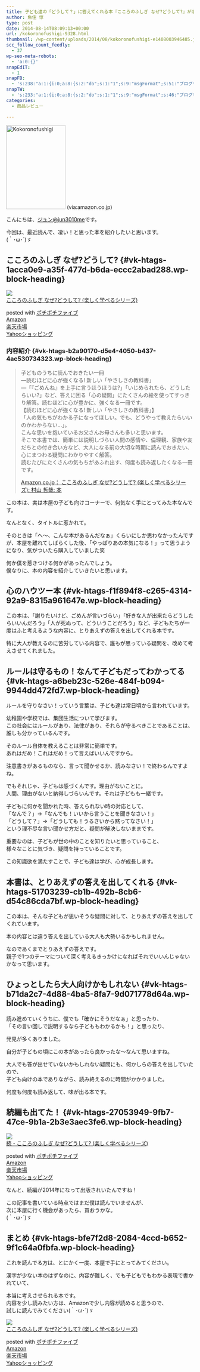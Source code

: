 ```yaml
---
title: 子ども達の「どうして？」に答えてくれる本『こころのふしぎ なぜ?どうして?』が凄い
author: 魚住 惇
type: post
date: 2014-08-14T08:09:13+00:00
url: /kokoronofushigi-9328.html
thumbnail: /wp-content/uploads/2014/08/kokoronofushigi-e1408003946485.jpg
scc_follow_count_feedly:
  - 37
wp-seo-meta-robots:
  - 'a:0:{}'
snapEdIT:
  - 1
snapFB:
  - 's:238:"a:1:{i:0;a:8:{s:2:"do";s:1:"1";s:9:"msgFormat";s:51:"ブログを更新しました！%TITLE% %SITENAME%";s:8:"postType";s:1:"A";s:9:"isAutoImg";s:1:"A";s:8:"imgToUse";s:0:"";s:9:"isAutoURL";s:1:"A";s:8:"urlToUse";s:0:"";s:4:"doFB";i:0;}}";'
snapTW:
  - 's:233:"a:1:{i:0;a:8:{s:2:"do";s:1:"1";s:9:"msgFormat";s:46:"ブログを更新しました: %TITLE%  %URL%";s:8:"attchImg";s:1:"1";s:9:"isAutoImg";s:1:"A";s:8:"imgToUse";s:0:"";s:9:"isAutoURL";s:1:"A";s:8:"urlToUse";s:0:"";s:4:"doTW";i:0;}}";'
categories:
  - 商品レビュー

---
```

<img decoding="async" loading="lazy" title="kokoronofushigi.jpg" src="/wp-content/uploads/2014/08/kokoronofushigi1.jpg" alt="Kokoronofushigi" width="159" height="225" border="0" />  
(via:amazon.co.jp)

<!--more-->

こんにちは、[ジュン@jun3010me][1]です。

今回は、最近読んで、凄い！と思った本を紹介したいと思います。  
(｀･ω･´)ゞ

## こころのふしぎ なぜ?どうして? {#vk-htags-1acca0e9-a35f-477d-b6da-eccc2abad288.wp-block-heading}

<div class="cstmreba">
  <div class="kaerebalink-box">
    <div class="kaerebalink-image">
      <a href="https://www.amazon.co.jp/dp/4471103334?tag=jun3010me-22&#038;linkCode=ogi&#038;th=1&#038;psc=1" target="_blank" rel="noopener noreferrer"><img decoding="async" src="https://m.media-amazon.com/images/I/51vAINVv5nL._SL160_.jpg" style="border: none;" /></a>
    </div>
    <div class="kaerebalink-info">
      <div class="kaerebalink-name">
        <a href="https://www.amazon.co.jp/dp/4471103334?tag=jun3010me-22&#038;linkCode=ogi&#038;th=1&#038;psc=1" target="_blank" rel="noopener noreferrer">こころのふしぎ なぜ?どうして? (楽しく学べるシリーズ)</a></p> 
        <div class="kaerebalink-powered-date">
          posted with <a href="http://jun3010.me/pochipochi5.php" rel="nofollow noopener noreferrer" target="_blank">ポチポチファイブ</a>
        </div>
      </div>
      <div class="kaerebalink-link1">
        <div class="shoplinkamazon">
          <a href="https://www.amazon.co.jp/gp/search?keywords=こころのふしぎ なぜ?どうして?&#038;tag=jun3010me-22" target="_blank" rel="noopener noreferrer">Amazon</a>
        </div>
        <div class="shoplinkrakuten">
          <a href="https://hb.afl.rakuten.co.jp/hgc/10ef1d94.c90f9829.10ef1d95.53606a39/?pc=https%3A%2F%2Fsearch.rakuten.co.jp%2Fsearch%2Fmall%2Fこころのふしぎ なぜ?どうして?%2F-%2Ff.1-p.1-s.1-sf.0-st.A-v.2%3Fx%3D0%26scid%3Daf_ich_link_urltxt%26m%3Dhttp%3A%2F%2Fm.rakuten.co.jp%2F" target="_blank" rel="noopener noreferrer">楽天市場</a>
        </div>
        <div class="shoplinkyahoo">
          <a href="https://ck.jp.ap.valuecommerce.com/servlet/referral?sid=3040825&pid=884909937&vc_url=http%3A%2F%2Fsearch.shopping.yahoo.co.jp%2Fsearch%3Fp%3Dこころのふしぎ なぜ?どうして? "vcptn=kaereba" target="_blank" >Yahooショッピング<img decoding="async" loading="lazy" src="//ad.jp.ap.valuecommerce.com/servlet/gifbanner?sid=3040825&#038;pid=884909937" height="1" width="1" border="0" /></a>
        </div>
      </div>
    </div>
    <div class="booklink-footer">
    </div>
  </div>
</div>

### 内容紹介 {#vk-htags-b2a90170-d5e4-4050-b437-4ac530734323.wp-block-heading}

<blockquote class="wp-block-quote">
  <p>
    子どものうちに読んでおきたい一冊<br />&#8212;読むほどに心が強くなる! 新しい「やさしさの教科書」<br />&#8212;「『ごめんね』を上手に言うほうほうは?」「いじめられたら、どうしたらいい?」など、答えに困る「心の疑問」にたくさんの絵を使ってすっきり解答。読むほどに心が豊かに、強くなる一冊です。<br />【読むほどに心が強くなる! 新しい「やさしさの教科書」】<br />「人の気もちがわかる子になってほしい。でも、どうやって教えたらいいのかわからない…」。<br />こんな思いを抱いているお父さんお母さんも多いと思います。<br />そこで本書では、簡単には説明しづらい人間の感情や、倫理観、家族や友だちとの付き合い方など、大人になる前の大切な時期に読んでおきたい、心にまつわる疑問にわかりやすく解答。<br />読むたびにたくさんの気もちがあふれ出す、何度も読み返したくなる一冊です。
  </p>
  <p>
    <a href="https://amzn.to/30UjnRJ">Amazon.co.jp： こころのふしぎ なぜ?どうして? (楽しく学べるシリーズ): 村山 哲哉: 本</a>
  </p>
</blockquote>

この本は、実は本屋の子ども向けコーナーで、何気なく手にとってみた本なんです。

なんとなく、タイトルに惹かれて。

そのときは「へ〜、こんな本があるんだなぁ」くらいにしか思わなかったんですが、本屋を離れてしばらくした後、「やっぱりあの本気になる！」って思うようになり、気がついたら購入していました笑

何か僕を惹きつける何かがあったんでしょう。  
僕なりに、本の内容を紹介していきたいと思います。

## 心のハウツー本 {#vk-htags-f1f894f8-c265-4314-92a9-8315a961647e.wp-block-heading}

この本は、「謝りたいけど、ごめんが言いづらい」「好きな人が出来たらどうしたらいいんだろう」「人が死ぬって、どういうことだろう」など、子どもたちが一度はふと考えるような内容に、とりあえずの答えを出してくれる本です。

特に大人が教えるのに苦労している内容で、誰もが思っている疑問を、改めて考えさせてくれました。

## ルールは守るもの！なんて子どもだってわかってる {#vk-htags-a6beb23c-526e-484f-b094-9944dd472fd7.wp-block-heading}

ルールを守りなさい！っていう言葉は、子ども達は常日頃から言われています。

幼稚園や学校では、集団生活について学びます。  
この社会にはルールがあり、法律があり、それらが守るべきことであることは、誰しも分かっているんです。

そのルール自体を教えることは非常に簡単です。  
あれはだめ！これはだめ！って言えばいいんですから。

注意書きがあるものなら、言って聞かせるか、読みなさい！で終わるんですよね。

でもそれじゃ、子どもは感づくんです。理由がないことに。  
人間、理由がないと納得しづらいんです。それは子どもも一緒です。

子どもに何かを聞かれた時、答えられない時の対応として、  
「なんで？」→「なんでも！いいから言うことを聞きなさい！」  
「どうして？」→「どうしても！うるさいから黙ってなさい！」  
という理不尽な言い聞かせ方だと、疑問が解決しないままです。

重要なのは、子どもが世の中のことを知りたいと思っていること、  
様々なことに気づき、疑問を持っていることです。

この知識欲を満たすことで、子ども達は学び、心が成長します。

## 本書は、とりあえずの答えを出してくれる {#vk-htags-51703239-cb1b-492b-8cb6-d54c86cda7bf.wp-block-heading}

この本は、そんな子どもが思いそうな疑問に対して、とりあえずの答えを出してくれています。

本の内容とは違う答えを出している大人も大勢いるかもしれません。

なのであくまでとりあえずの答えです。  
親子で1つのテーマについて深く考えるきっかけになればそれでいいんじゃないかなって思います。

## ひょっとしたら大人向けかもしれない {#vk-htags-b71da2c7-4d88-4ba5-8fa7-9d071778d64a.wp-block-heading}

読み進めていくうちに、僕でも「確かにそうだなぁ」と思ったり、  
「その言い回しで説明するなら子どももわかるかも！」と思ったり、

発見が多くありました。

自分が子どもの頃にこの本があったら良かったな〜なんて思いますね。

大人でも答が出せていないかもしれない疑問にも、何かしらの答えを出していたので、  
子ども向けの本でありながら、読み終えるのに時間がかかりました。

何度も何度も読み返して、味が出る本です。

## 続編も出てた！ {#vk-htags-27053949-9fb7-47ce-9b1a-2b3e3aec3fe6.wp-block-heading}

<div class="cstmreba">
  <div class="kaerebalink-box">
    <div class="kaerebalink-image">
      <a href="https://www.amazon.co.jp/dp/4471103369?tag=jun3010me-22&#038;linkCode=ogi&#038;th=1&#038;psc=1" target="_blank" rel="noopener noreferrer"><img decoding="async" src="https://m.media-amazon.com/images/I/51EO-AimulL._SL160_.jpg" style="border: none;" /></a>
    </div>
    <div class="kaerebalink-info">
      <div class="kaerebalink-name">
        <a href="https://www.amazon.co.jp/dp/4471103369?tag=jun3010me-22&#038;linkCode=ogi&#038;th=1&#038;psc=1" target="_blank" rel="noopener noreferrer">続・こころのふしぎ なぜ?どうして? (楽しく学べるシリーズ)</a></p> 
        <div class="kaerebalink-powered-date">
          posted with <a href="http://jun3010.me/pochipochi5.php" rel="nofollow noopener noreferrer" target="_blank">ポチポチファイブ</a>
        </div>
      </div>
      <div class="kaerebalink-link1">
        <div class="shoplinkamazon">
          <a href="https://www.amazon.co.jp/gp/search?keywords=続・こころのふしぎ なぜ?どうして?&#038;tag=jun3010me-22" target="_blank" rel="noopener noreferrer">Amazon</a>
        </div>
        <div class="shoplinkrakuten">
          <a href="https://hb.afl.rakuten.co.jp/hgc/10ef1d94.c90f9829.10ef1d95.53606a39/?pc=https%3A%2F%2Fsearch.rakuten.co.jp%2Fsearch%2Fmall%2F続・こころのふしぎ なぜ?どうして?%2F-%2Ff.1-p.1-s.1-sf.0-st.A-v.2%3Fx%3D0%26scid%3Daf_ich_link_urltxt%26m%3Dhttp%3A%2F%2Fm.rakuten.co.jp%2F" target="_blank" rel="noopener noreferrer">楽天市場</a>
        </div>
        <div class="shoplinkyahoo">
          <a href="https://ck.jp.ap.valuecommerce.com/servlet/referral?sid=3040825&pid=884909937&vc_url=http%3A%2F%2Fsearch.shopping.yahoo.co.jp%2Fsearch%3Fp%3D続・こころのふしぎ なぜ?どうして? "vcptn=kaereba" target="_blank" >Yahooショッピング<img decoding="async" loading="lazy" src="//ad.jp.ap.valuecommerce.com/servlet/gifbanner?sid=3040825&#038;pid=884909937" height="1" width="1" border="0" /></a>
        </div>
      </div>
    </div>
    <div class="booklink-footer">
    </div>
  </div>
</div>

なんと、続編が2014年になって出版されいたんですね！

この記事を書いている時点ではまだ僕は読んでいませんが、  
次に本屋に行く機会があったら、買おうかな。  
(｀･ω･´)ゞ

## まとめ {#vk-htags-bfe7f2d8-2084-4ccd-b652-9f1c64a0fbfa.wp-block-heading}

これを読んでる方は、とにかく一度、本屋で手にとってみてください。

漢字が少ない本のはずなのに、内容が難しく、でも子どもでもわかる表現で書かれていて、

本当に考えさせられる本です。  
内容を少し読みたい方は、Amazonで少し内容が読めると思うので、  
試しに読んでみてください(｀･ω･´)ゞ

<div class="cstmreba">
  <div class="kaerebalink-box">
    <div class="kaerebalink-image">
      <a href="https://www.amazon.co.jp/dp/4471103334?tag=jun3010me-22&#038;linkCode=ogi&#038;th=1&#038;psc=1" target="_blank" rel="noopener noreferrer"><img decoding="async" src="https://m.media-amazon.com/images/I/51vAINVv5nL._SL160_.jpg" style="border: none;" /></a>
    </div>
    <div class="kaerebalink-info">
      <div class="kaerebalink-name">
        <a href="https://www.amazon.co.jp/dp/4471103334?tag=jun3010me-22&#038;linkCode=ogi&#038;th=1&#038;psc=1" target="_blank" rel="noopener noreferrer">こころのふしぎ なぜ?どうして? (楽しく学べるシリーズ)</a></p> 
        <div class="kaerebalink-powered-date">
          posted with <a href="http://jun3010.me/pochipochi5.php" rel="nofollow noopener noreferrer" target="_blank">ポチポチファイブ</a>
        </div>
      </div>
      <div class="kaerebalink-link1">
        <div class="shoplinkamazon">
          <a href="https://www.amazon.co.jp/gp/search?keywords=こころのふしぎ なぜ?どうして?&#038;tag=jun3010me-22" target="_blank" rel="noopener noreferrer">Amazon</a>
        </div>
        <div class="shoplinkrakuten">
          <a href="https://hb.afl.rakuten.co.jp/hgc/10ef1d94.c90f9829.10ef1d95.53606a39/?pc=https%3A%2F%2Fsearch.rakuten.co.jp%2Fsearch%2Fmall%2Fこころのふしぎ なぜ?どうして?%2F-%2Ff.1-p.1-s.1-sf.0-st.A-v.2%3Fx%3D0%26scid%3Daf_ich_link_urltxt%26m%3Dhttp%3A%2F%2Fm.rakuten.co.jp%2F" target="_blank" rel="noopener noreferrer">楽天市場</a>
        </div>
        <div class="shoplinkyahoo">
          <a href="https://ck.jp.ap.valuecommerce.com/servlet/referral?sid=3040825&pid=884909937&vc_url=http%3A%2F%2Fsearch.shopping.yahoo.co.jp%2Fsearch%3Fp%3Dこころのふしぎ なぜ?どうして? "vcptn=kaereba" target="_blank" >Yahooショッピング<img decoding="async" loading="lazy" src="//ad.jp.ap.valuecommerce.com/servlet/gifbanner?sid=3040825&#038;pid=884909937" height="1" width="1" border="0" /></a>
        </div>
      </div>
    </div>
    <div class="booklink-footer">
    </div>
  </div>
</div>

 [1]: https://twitter.com/jun3010me